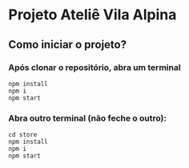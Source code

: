# Projeto Ateliê Vila Alpina

## Como iniciar o projeto?

### Após clonar o repositório, abra um terminal

```
npm install
npm i
npm start
```

### Abra outro terminal (não feche o outro):

```
cd store
npm install
npm i
npm start
```
